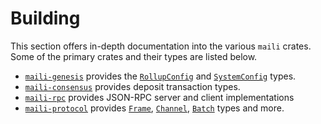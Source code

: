 # Building

This section offers in-depth documentation into the various `maili` crates.
Some of the primary crates and their types are listed below.

- [`maili-genesis`][maili-genesis] provides the
  [`RollupConfig`][rollup-config] and [`SystemConfig`][system-config] types.
- [`maili-consensus`][maili-consensus] provides deposit transaction types.
- [`maili-rpc`][maili-rpc] provides JSON-RPC server and client implementations
- [`maili-protocol`][maili-protocol] provides [`Frame`][frame],
  [`Channel`][channel], [`Batch`][batch] types and more.

<!-- Links -->

[frame]: https://docs.rs/maili-protocol/latest/maili_protocol/struct.Frame.html
[channel]: https://docs.rs/maili-protocol/latest/maili_protocol/struct.Channel.html
[batch]: https://docs.rs/maili-protocol/latest/maili_protocol/enum.Batch.html

[system-config]: https://docs.rs/maili-genesis/latest/maili_genesis/enum.SystemConfig.html
[rollup-config]: https://docs.rs/maili-genesis/latest/maili_genesis/enum.RollupConfig.html

[maili-rpc]: https://crates.io/crates/maili-rpc
[maili-genesis]: https://crates.io/crates/maili-genesis
[maili-protocol]: https://crates.io/crates/maili-protocol
[maili-consensus]: https://crates.io/crates/maili-consensus
